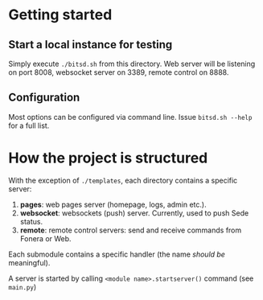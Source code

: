 Getting started
===============

Start a local instance for testing
----------------------------------

Simply execute `./bitsd.sh` from this directory. Web server will be listening on
port 8008, websocket server on 3389, remote control on 8888.

Configuration
-------------

Most options can be configured via command line. Issue `bitsd.sh --help`
for a full list.

How the project is structured
=============================

With the exception of `./templates`, each directory contains a specific server:

1. **pages**: web pages server (homepage, logs, admin etc.).
2. **websocket**: websockets (push) server. Currently, used to push Sede status.
3. **remote**: remote control servers: send and receive commands from Fonera or Web.

Each submodule contains a specific handler (the name _should be_ meaningful).

A server is started by calling `<module name>.startserver()` command (see `main.py`)
